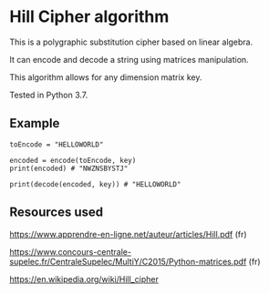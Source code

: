 # Hill Cipher algorithm 

This is a polygraphic substitution cipher based on linear algebra. 

It can encode and decode a string using matrices manipulation. 

This algorithm allows for any dimension matrix key.

Tested in Python 3.7.


## Example 

```key = np.array([[9, 4], [5, 7]])
toEncode = "HELLOWORLD"

encoded = encode(toEncode, key)
print(encoded) # "NWZNSBYSTJ"

print(decode(encoded, key)) # "HELLOWORLD"
```

## Resources used 
https://www.apprendre-en-ligne.net/auteur/articles/Hill.pdf (fr) 

https://www.concours-centrale-supelec.fr/CentraleSupelec/MultiY/C2015/Python-matrices.pdf (fr)

https://en.wikipedia.org/wiki/Hill_cipher